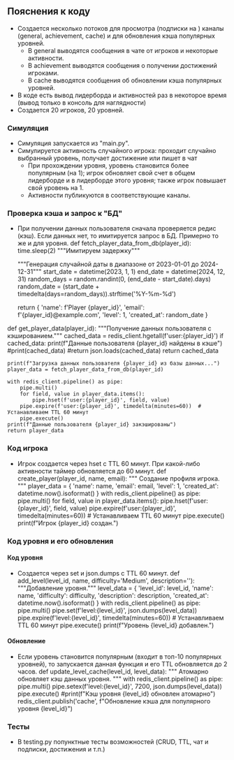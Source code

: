 ## Пояснения к коду
- Создается несколько потоков для просмотра (подписки на ) каналы (general, achievement, cache) и для обновления кэша популярных уровней.
    - В general выводятся сообщения в чате от игроков и некоторые активности.
    - В achievement выводятся сообщения о получении достижений игроками.
    - В cache выводятся сообщения об обновлении кэша популярных уровней.
- В коде есть вывод лидерборда и активностей раз в некоторое время (вывод только в консоль для наглядности)
- Создается 20 игроков, 20 уровней.

### Симуляция
- Симуляция запускается из "main.py".
- Симулируется активность случайного игрока: проходит случайно выбранный уровень, получает достижение или пишет в чат
    - При прохождении уровня, уровень становится более популярным (на 1); игрок обновляет свой счет в общем лидерборде и в лидерборде этого уровня; также игрок повышает свой уровень на 1.
    - Активности публикуются в соответствующие каналы.

### Проверка кэша и запрос к "БД"
- При получении данных пользователя сначала проверяется редис (кэш). Если данных нет, то имитируется запрос в БД. Примерно то же и для уровня.
def fetch_player_data_from_db(player_id):
    time.sleep(2)  """Имитируем задержку"""

    """Генерация случайной даты в диапазоне от 2023-01-01 до 2024-12-31"""
    start_date = datetime(2023, 1, 1)
    end_date = datetime(2024, 12, 31)
    random_days = random.randint(0, (end_date - start_date).days)
    random_date = (start_date + timedelta(days=random_days)).strftime('%Y-%m-%d')

    return {
        'name': f'Player {player_id}',
        'email': f'{player_id}@example.com',
        'level': 1,
        'created_at': random_date
    }

def get_player_data(player_id):
    """Получение данных пользователя с кэшированием."""
    cached_data = redis_client.hgetall(f'user:{player_id}')
    if cached_data:
        print(f"Данные пользователя {player_id} найдены в кэше")
        #print(cached_data)
        #return json.loads(cached_data)
        return cached_data

    print(f"Загрузка данных пользователя {player_id} из базы данных...")
    player_data = fetch_player_data_from_db(player_id)

    with redis_client.pipeline() as pipe:
        pipe.multi()
        for field, value in player_data.items():
            pipe.hset(f'user:{player_id}', field, value)
        pipe.expire(f'user:{player_id}', timedelta(minutes=60))  # Устанавливаем TTL 60 минут
        pipe.execute()
    print(f"Данные пользователя {player_id} закэшированы")
    return player_data

### Код игрока
- Игрок создается через hset с TTL 60 минут. При какой-либо активности таймер обновляется до 60 минут.
def create_player(player_id, name, email):
    """
    Создание профиля игрока.
    """
    player_data = {
        'name': name,
        'email': email,
        'level': 1,
        'created_at': datetime.now().isoformat()
    }
    with redis_client.pipeline() as pipe:
        pipe.multi()
        for field, value in player_data.items():
            pipe.hset(f'user:{player_id}', field, value)
        pipe.expire(f'user:{player_id}', timedelta(minutes=60))  # Устанавливаем TTL 60 минут
        pipe.execute()
    print(f"Игрок {player_id} создан.")

### Код уровня и его обновления
#### Код уровня
- Создается через set и json.dumps с TTL 60 минут.
def add_level(level_id, name, difficulty='Medium', description=''):
    """Добавление уровня."""
    level_data = {
        'level_id': level_id,
        'name': name,
        'difficulty': difficulty,
        'description': description,
        'created_at': datetime.now().isoformat()
    }
    with redis_client.pipeline() as pipe:
        pipe.multi()
        pipe.set(f'level:{level_id}', json.dumps(level_data))
        pipe.expire(f'level:{level_id}', timedelta(minutes=60))  # Устанавливаем TTL 60 минут
        pipe.execute()
    print(f"Уровень {level_id} добавлен.")

#### Обновление
- Если уровень становится популярным (входит в топ-10 популярных уровней), то запускается данная функция и его TTL обновляется до 2 часов.
def update_level_cache(level_id, level_data):
    """
    Атомарно обновляет кэш данных уровня.
    """
    with redis_client.pipeline() as pipe:
        pipe.multi()
        pipe.setex(f'level:{level_id}', 7200, json.dumps(level_data))
        pipe.execute()
    #print(f"Кэш уровня {level_id} обновлен атомарно")
    redis_client.publish('cache', f"Обновление кэша для популярного уровня {level_id}")


### Тесты
- В testing.py попунктные тесты возможностей (CRUD, TTL, чат и подписки, достижения и т.п.)
